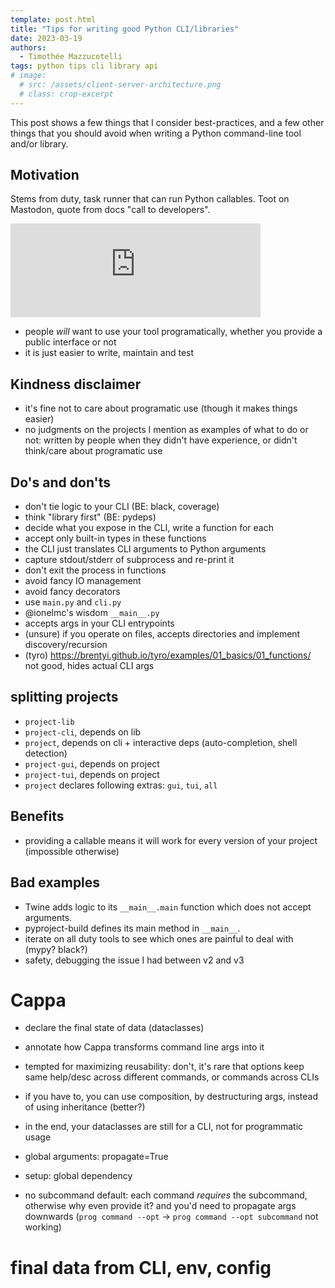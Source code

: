 ```yaml
---
template: post.html
title: "Tips for writing good Python CLI/libraries"
date: 2023-03-19
authors:
  - Timothée Mazzucotelli
tags: python tips cli library api
# image:
  # src: /assets/client-server-architecture.png
  # class: crop-excerpt
---
```


This post shows a few things that I consider best-practices,
and a few other things that you should avoid when writing
a Python command-line tool and/or library.

<!--more-->

## Motivation

Stems from duty, task runner that can run Python callables.
Toot on Mastodon, quote from docs "call to developers".

<iframe src="https://fosstodon.org/@pawamoy/109891647598910409/embed" class="mastodon-embed" style="max-width: 100%; border: 0" width="400" allowfullscreen="allowfullscreen"></iframe><script src="https://fosstodon.org/embed.js" async="async"></script>


- people *will* want to use your tool programatically,
    whether you provide a public interface or not
- it is just easier to write, maintain and test

## Kindness disclaimer

- it's fine not to care about programatic use (though it makes things easier)
- no judgments on the projects I mention as examples of what to do or not:
    written by people when they didn't have experience,
    or didn't think/care about programatic use

## Do's and don'ts

- don't tie logic to your CLI (BE: black, coverage)
- think "library first" (BE: pydeps)
- decide what you expose in the CLI, write a function for each
- accept only built-in types in these functions
- the CLI just translates CLI arguments to Python arguments
- capture stdout/stderr of subprocess and re-print it
- don't exit the process in functions
- avoid fancy IO management
- avoid fancy decorators
- use `main.py` and `cli.py`
- @ionelmc's wisdom `__main__.py`
- accepts args in your CLI entrypoints
- (unsure) if you operate on files, accepts directories and implement discovery/recursion
- (tyro) https://brentyi.github.io/tyro/examples/01_basics/01_functions/ not good,
  hides actual CLI args

## splitting projects

- `project-lib`
- `project-cli`, depends on lib
- `project`, depends on cli + interactive deps (auto-completion, shell detection)
- `project-gui`, depends on project
- `project-tui`, depends on project
- `project` declares following extras: `gui`, `tui`, `all`

## Benefits

- providing a callable means it will work for every version of your project
    (impossible otherwise)



## Bad examples

- Twine adds logic to its `__main__.main` function which does not accept arguments.
- pyproject-build defines its main method in `__main__`.
- iterate on all duty tools to see which ones are painful to deal with (mypy? black?)
- safety, debugging the issue I had between v2 and v3


# Cappa

- declare the final state of data (dataclasses)
- annotate how Cappa transforms command line args into it

- tempted for maximizing reusability: don't, it's rare that options keep same help/desc across different commands, or commands across CLIs
- if you have to, you can use composition, by destructuring args, instead of using inheritance (better?)
- in the end, your dataclasses are still for a CLI, not for programmatic usage

- global arguments: propagate=True
- setup: global dependency

- no subcommand default: each command *requires* the subcommand, otherwise why even provide it? and you'd need to propagate args downwards (`prog command --opt` -> `prog command --opt subcommand` not working)

# final data from CLI, env, config

